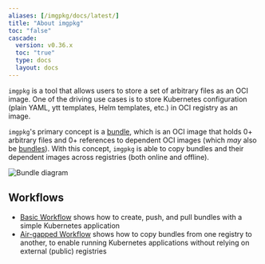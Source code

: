 ```yaml
---
aliases: [/imgpkg/docs/latest/]
title: "About imgpkg"
toc: "false"
cascade:
  version: v0.36.x
  toc: "true"
  type: docs
  layout: docs
---
```


`imgpkg` is a tool that allows users to store a set of arbitrary files as an OCI image. One of the driving use cases is to store Kubernetes configuration (plain YAML, ytt templates, Helm templates, etc.) in OCI registry as an image.

`imgpkg`'s primary concept is a [bundle](resources.md#bundle), which is an OCI image that holds 0+ arbitrary files and 0+ references to dependent OCI images (which *may* also be [bundles](resources.md/#nested-bundle)). With this concept, `imgpkg` is able to copy bundles and their dependent images across registries (both online and offline).

![Bundle diagram](/images/imgpkg/bundle-diagram.png)

## Workflows

- [Basic Workflow](basic-workflow.md) shows how to create, push, and pull bundles with a simple Kubernetes application
- [Air-gapped Workflow](air-gapped-workflow.md) shows how to copy bundles from one registry to another, to enable running Kubernetes applications without relying on external (public) registries
